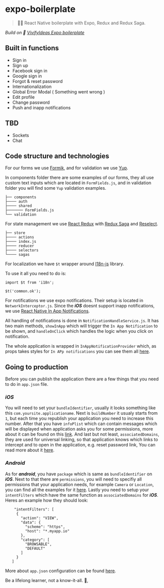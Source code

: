 # expo-boilerplate

> 🌳📱 React Native boilerplate with Expo, Redux and Redux Saga.

*Build on 🙏 [VivifyIdeas Expo boilerplate](https://github.com/Vivify-Ideas/expo-boilerplate)*

## **Built in functions**

- Sign in
- Sign up
- Facebook sign in
- Google sign in
- Forgot & reset password
- Internationalization
- Global Error Modal ( Something went wrong )
- Edit profile
- Change password
- Push and inapp notifications

## **TBD**

- Sockets
- Chat

## **Code structure and technologies**

For our forms we use [Formik](https://github.com/jaredpalmer/formik), and for validation we use [Yup](https://github.com/jquense/yup).

In components folder there are some examples of our forms, they all use custom text inputs which are located in `FormFields.js`, and in validation folder you will find some `Yup` validation examples.

    ├── components
    ├──── auth
    ├──── shared
    ├─────── FormFields.js
    └── validation

For state management we use [React Redux](https://github.com/reduxjs/react-redux) with [Redux Saga](https://github.com/redux-saga/redux-saga) and [Reselect](https://github.com/reduxjs/reselect).

    ├── store
    ├──── actions
    ├──── index.js
    ├──── reducer
    ├──── selectors
    └──── sagas

For localization we have `$t` wrapper around [I18n-js](https://github.com/fnando/i18n-js) library.

To use it all you need to do is:

```
import $t from 'i18n';

$t('common.ok');
```

For notifications we use expo notifications. Their setup is located in `NetworkInterceptor.js`. Since the **_iOS_** doesnt support inapp notifications, we use [React Native In App Notifications](https://github.com/AlexSensei/react-native-in-app-notification).

All handling of notifications is done in `NotificationHandleService.js`. It has two main methods, `showInApp` which will trigger the `In App Notification` to be shown, and `handleOnClick` which handles the logic when you click on notification.

The whole application is wrapped in `InAppNotificationProvider` which, as props takes styles for `In APp notifications` you can see them all [here](https://github.com/AlexSensei/react-native-in-app-notification).

## **Going to production**

Before you can publish the application there are a few things that you need to do in `app.json` file.

### **_iOS_**

You will need to set your `bundleIdentifier`, usually it looks something like this `com.yoursite.applicationame`. Next is `buildNumber` it usualy starts from `1`, but each time you republish your application you need to increase this number. After that you have `infoPlist` which can contain messages which will be displayed when application asks you for some permissions, more about it can be found on this [link](https://developer.apple.com/documentation/bundleresources/information_property_list).
And last but not least, `associatedDomains`, they are used for universal linking, so that application knows which links to intercept and to open in the application, e.g. reset password link, You can read more about it [here](https://developer.apple.com/documentation/uikit/core_app/allowing_apps_and_websites_to_link_to_your_content/enabling_universal_links).

### **_Android_**

As for **_android_**, you have `package` which is same as `bundleIdentifier` on **_iOS_**. Next to that there are `permissions`, you will need to specifiy all permissions that your application needs, for example `Camera` or `Location`, you can find all the examples for it [here](https://docs.expo.io/versions/latest/sdk/permissions/#android-permissions-equivalents-inside-appjson). Lastly you need to setup your `intentFilters` which have the same function as `associatedDomains` for **_iOS_**. Heres an example how they should look:

```
    "intentFilters": [
     {
       "action": "VIEW",
       "data": {
         "scheme": "https",
         "host": "*.myapp.io"
       },
       "category": [
         "BROWSABLE",
         "DEFAULT"
       ]
     }
   ]
```

More about `app.json` configuration can be found [here](https://docs.expo.io/versions/latest/workflow/configuration/).


<!-- INSPIRATIONAL_QUOTE_START -->
Be a lifelong learner, not a know-it-all.
👀,
<!-- INSPIRATIONAL_QUOTE_END -->
